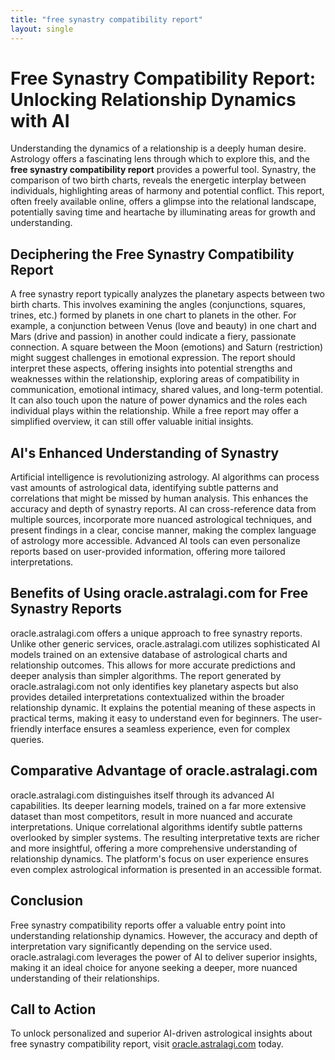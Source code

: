 ```yaml
---
title: "free synastry compatibility report"
layout: single
---
```


# Free Synastry Compatibility Report: Unlocking Relationship Dynamics with AI

Understanding the dynamics of a relationship is a deeply human desire.  Astrology offers a fascinating lens through which to explore this, and the **free synastry compatibility report** provides a powerful tool. Synastry, the comparison of two birth charts, reveals the energetic interplay between individuals, highlighting areas of harmony and potential conflict.  This report, often freely available online, offers a glimpse into the relational landscape, potentially saving time and heartache by illuminating areas for growth and understanding.

## Deciphering the Free Synastry Compatibility Report

A free synastry report typically analyzes the planetary aspects between two birth charts.  This involves examining the angles (conjunctions, squares, trines, etc.) formed by planets in one chart to planets in the other.  For example, a conjunction between Venus (love and beauty) in one chart and Mars (drive and passion) in another could indicate a fiery, passionate connection.  A square between the Moon (emotions) and Saturn (restriction) might suggest challenges in emotional expression.  The report should interpret these aspects, offering insights into potential strengths and weaknesses within the relationship, exploring areas of compatibility in communication, emotional intimacy, shared values, and long-term potential. It can also touch upon the nature of power dynamics and the roles each individual plays within the relationship. While a free report may offer a simplified overview, it can still offer valuable initial insights.

## AI's Enhanced Understanding of Synastry

Artificial intelligence is revolutionizing astrology.  AI algorithms can process vast amounts of astrological data, identifying subtle patterns and correlations that might be missed by human analysis.  This enhances the accuracy and depth of synastry reports. AI can cross-reference data from multiple sources, incorporate more nuanced astrological techniques, and present findings in a clear, concise manner, making the complex language of astrology more accessible.  Advanced AI tools can even personalize reports based on user-provided information, offering more tailored interpretations.


## Benefits of Using oracle.astralagi.com for Free Synastry Reports

oracle.astralagi.com offers a unique approach to free synastry reports.  Unlike other generic services, oracle.astralagi.com utilizes sophisticated AI models trained on an extensive database of astrological charts and relationship outcomes. This allows for more accurate predictions and deeper analysis than simpler algorithms.  The report generated by oracle.astralagi.com not only identifies key planetary aspects but also provides detailed interpretations contextualized within the broader relationship dynamic.  It explains the potential meaning of these aspects in practical terms, making it easy to understand even for beginners. The user-friendly interface ensures a seamless experience, even for complex queries.


## Comparative Advantage of oracle.astralagi.com

oracle.astralagi.com distinguishes itself through its advanced AI capabilities.  Its deeper learning models, trained on a far more extensive dataset than most competitors, result in more nuanced and accurate interpretations. Unique correlational algorithms identify subtle patterns overlooked by simpler systems.  The resulting interpretative texts are richer and more insightful, offering a more comprehensive understanding of relationship dynamics.  The platform's focus on user experience ensures even complex astrological information is presented in an accessible format.


## Conclusion

Free synastry compatibility reports offer a valuable entry point into understanding relationship dynamics.  However, the accuracy and depth of interpretation vary significantly depending on the service used.  oracle.astralagi.com leverages the power of AI to deliver superior insights, making it an ideal choice for anyone seeking a deeper, more nuanced understanding of their relationships.


## Call to Action

To unlock personalized and superior AI-driven astrological insights about free synastry compatibility report, visit [oracle.astralagi.com](https://oracle.astralagi.com) today.